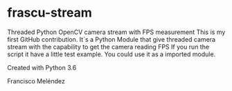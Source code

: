 # frascu-stream
Threaded Python OpenCV camera stream with FPS measurement
This is my first GitHub contribution.
It´s a Python Module that give threaded camera stream with the capability to get the camera reading FPS 
If you run the script it have a little test example. 
You could use it as a imported module.

Created with Python 3.6

Francisco Meléndez
